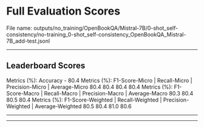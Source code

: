 # Full Evaluation Scores

File name: outputs/no_training/OpenBookQA/Mistral-7B/0-shot_self-consistency/no-training_0-shot_self-consistency_OpenBookQA_Mistral-7B_add-test.jsonl


---

## Leaderboard Scores

Metrics (%): Accuracy - 80.4
Metrics (%): F1-Score-Micro | Recall-Micro | Precision-Micro | Average-Micro
                80.4        80.4          80.4        80.4
Metrics (%): F1-Score-Macro | Recall-Macro | Precision-Macro | Average-Macro
                80.3        80.4          80.5        80.4
Metrics (%): F1-Score-Weighted | Recall-Weighted | Precision-Weighted | Average-Weighted
                80.5        80.4          81.0        80.6

---


---

